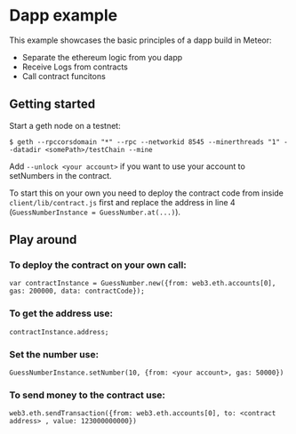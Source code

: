 # Dapp example

This example showcases the basic principles of a dapp build in Meteor:

- Separate the ethereum logic from you dapp
- Receive Logs from contracts
- Call contract funcitons

## Getting started

Start a geth node on a testnet:

    $ geth --rpccorsdomain "*" --rpc --networkid 8545 --minerthreads "1" --datadir <somePath>/testChain --mine

Add `--unlock <your account>` if you want to use your account to setNumbers in the contract.


To start this on your own you need to deploy the contract code from inside `client/lib/contract.js` first and replace the address in line 4 (`GuessNumberInstance = GuessNumber.at(...)`).


## Play around

### To deploy the contract on your own call:

    var contractInstance = GuessNumber.new({from: web3.eth.accounts[0], gas: 200000, data: contractCode});

### To get the address use:

    contractInstance.address;




### Set the number use:

    GuessNumberInstance.setNumber(10, {from: <your account>, gas: 50000})



### To send money to the contract use:

    web3.eth.sendTransaction({from: web3.eth.accounts[0], to: <contract address> , value: 123000000000})


